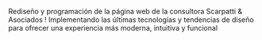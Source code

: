 Rediseño y programación de la página web de la consultora Scarpatti & Asociados ! Implementando las últimas tecnologías y tendencias de diseño para ofrecer una experiencia más moderna, intuitiva y funcional

